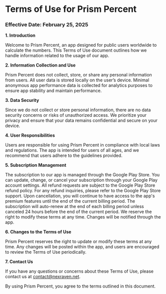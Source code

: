 # Terms of Use for Prism Percent

### Effective Date: February 25, 2025

**1. Introduction**

Welcome to Prism Percent, an app designed for public users worldwide to calculate the numbers. This Terms of Use document outlines how we handle information related to the usage of our app.

**2. Information Collection and Use**

Prism Percent does not collect, store, or share any personal information from users. All user data is stored locally on the user’s device. Minimal anonymous app performance data is collected for analytics purposes to ensure app stability and maintain performance.

**3. Data Security**

Since we do not collect or store personal information, there are no data security concerns or risks of unauthorized access. We prioritize your privacy and ensure that your data remains confidential and secure on your device.

**4. User Responsibilities**

Users are responsible for using Prism Percent in compliance with local laws and regulations. The app is intended for users of all ages, and we recommend that users adhere to the guidelines provided.

**5. Subscription Management**

The subscription to our app is managed through the Google Play Store. You can update, change, or cancel your subscription through your Google Play account settings.
All refund requests are subject to the Google Play Store refund policy. For any refund inquiries, please refer to the Google Play Store support. Upon cancellation, you will continue to have access to the app's premium features until the end of the current billing period. The subscription will auto-renew at the end of each billing period unless canceled 24 hours before the end of the current period. We reserve the right to modify these terms at any time. Changes will be notified through the app.

**6. Changes to the Terms of Use**

Prism Percent reserves the right to update or modify these terms at any time. Any changes will be posted within the app, and users are encouraged to review the Terms of Use periodically.

**7. Contact Us**

If you have any questions or concerns about these Terms of Use, please contact us at [contact@nexraven.net](mailto:contact@nexraven.net).

By using Prism Percent, you agree to the terms outlined in this document.
